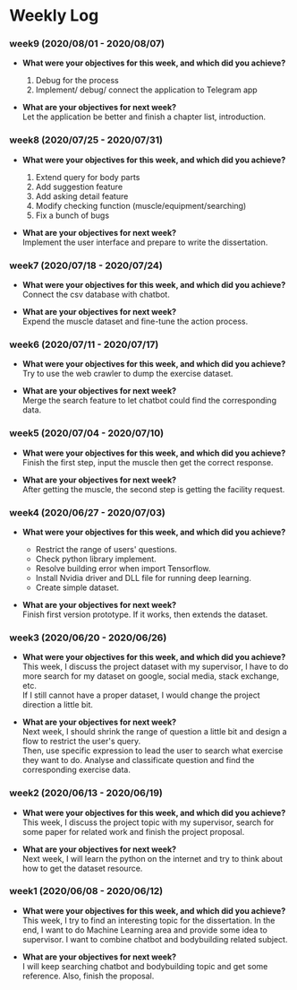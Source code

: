 # Weekly Log  

### week9 (2020/08/01 - 2020/08/07)
* **What were your objectives for this week, and which did you achieve?**  
    1. Debug for the process
    2. Implement/ debug/ connect the application to Telegram app
  
* **What are your objectives for next week?**  
    Let the application be better and finish a chapter list, introduction.

### week8 (2020/07/25 - 2020/07/31)
* **What were your objectives for this week, and which did you achieve?**  
    1. Extend query for body parts
    2. Add suggestion feature
    3. Add asking detail feature
    4. Modify checking function (muscle/equipment/searching)
    5. Fix a bunch of bugs
  
* **What are your objectives for next week?**  
    Implement the user interface and prepare to write the dissertation.

### week7 (2020/07/18 - 2020/07/24)
* **What were your objectives for this week, and which did you achieve?**  
    Connect the csv database with chatbot.
  
* **What are your objectives for next week?**  
    Expend the muscle dataset and fine-tune the action process.

### week6 (2020/07/11 - 2020/07/17)
* **What were your objectives for this week, and which did you achieve?**  
    Try to use the web crawler to dump the exercise dataset.
  
* **What are your objectives for next week?**  
    Merge the search feature to let chatbot could find the corresponding data.

### week5 (2020/07/04 - 2020/07/10)
* **What were your objectives for this week, and which did you achieve?**  
    Finish the first step, input the muscle then get the correct response.  
  
* **What are your objectives for next week?**  
    After getting the muscle, the second step is getting the facility request.
  
### week4 (2020/06/27 - 2020/07/03)
* **What were your objectives for this week, and which did you achieve?**  
    - Restrict the range of users' questions.  
    - Check python library implement.  
    - Resolve building error when import Tensorflow.  
    - Install Nvidia driver and DLL file for running deep learning.  
    - Create simple dataset.  
  
* **What are your objectives for next week?**  
    Finish first version prototype. If it works, then extends the dataset.
     
  
### week3 (2020/06/20 - 2020/06/26)
* **What were your objectives for this week, and which did you achieve?**  
    This week, I discuss the project dataset with my supervisor,  I have to do more search for my dataset on google, social media, stack exchange, etc.  
    If I still cannot have a proper dataset, I would change the project direction a little bit.  
  
* **What are your objectives for next week?**  
    Next week, I should shrink the range of question a little bit and design a flow to restrict the user's query.  
    Then, use specific expression to lead the user to search what exercise they want to do. Analyse and classificate question and find the corresponding exercise data.   
  
### week2 (2020/06/13 - 2020/06/19)
* **What were your objectives for this week, and which did you achieve?**  
    This week, I discuss the project topic with my supervisor,  search for some paper for related work and finish the project proposal.  
  
* **What are your objectives for next week?**  
    Next week, I will learn the python on the internet and try to think about how to get the dataset resource.    
  
### week1 (2020/06/08 - 2020/06/12)
* **What were your objectives for this week, and which did you achieve?**  
    This week, I try to find an interesting topic for the dissertation. In the end, I want to do Machine Learning area and provide some idea to supervisor. I want to combine chatbot and bodybuilding related subject.
  
* **What are your objectives for next week?**  
    I will keep searching chatbot and bodybuilding topic and get some reference. Also, finish the proposal.